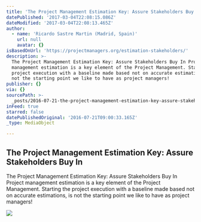 ```yaml
---
title: 'The Project Management Estimation Key: Assure Stakeholders Buy In'
datePublished: '2017-03-04T22:08:15.086Z'
dateModified: '2017-03-04T22:08:13.465Z'
author:
  - name: 'Ricardo Sastre Martin (Madrid, Spain)'
    url: null
    avatar: {}
isBasedOnUrl: 'https://projectmanagers.org/estimation-stakeholders/'
description: >-
  The Project Management Estimation Key: Assure Stakeholders Buy In Project
  management estimation is a key element of the Project Management. Starting the
  project execution with a baseline made based not on accurate estimations, is
  not the starting point we like to have as project managers!
publisher: {}
via: {}
sourcePath: >-
  _posts/2016-07-21-the-project-management-estimation-key-assure-stakeholders-b.md
inFeed: true
starred: false
datePublishedOriginal: '2016-07-21T09:00:33.165Z'
_type: MediaObject

---
```

<article style=""><h1>The Project Management Estimation Key: Assure Stakeholders Buy In</h1><p>The Project Management Estimation Key: Assure Stakeholders Buy In Project management estimation is a key element of the Project Management. Starting the project execution with a baseline made based not on accurate estimations, is not the starting point we like to have as project managers!</p><img src="https://images.projectmanagers.org/wp-content/uploads/2015/06/9407848103_5a7c99f8bc_k-620x330.jpg" /></article>